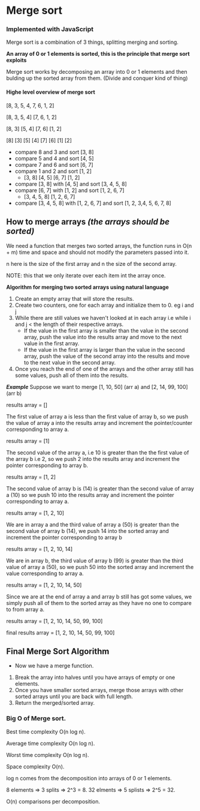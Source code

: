 # Merge sort

### Implemented with JavaScript

Merge sort is a combination of 3 things, splitting merging and sorting.

**An array of 0 or 1 elements is sorted, this is the principle that merge sort exploits**

Merge sort works by decomposing an array into 0 or 1 elements and then bulding up the sorted array from them. (Divide and conquer kind of thing)

#### Highe level overview of merge sort

[8, 3, 5, 4, 7, 6, 1, 2]

[8, 3, 5, 4] [7, 6, 1, 2]

[8, 3] [5, 4] [7, 6] [1, 2]

[8] [3] [5] [4] [7] [6] [1] [2]

- compare 8 and 3 and sort [3, 8]
- compare 5 and 4 and sort [4, 5]
- compare 7 and 6 and sort [6, 7]
- compare 1 and 2 and sort [1, 2]
  - [3, 8] [4, 5] [6, 7] [1, 2]
- compare [3, 8] with [4, 5] and sort [3, 4, 5, 8]
- compare [6, 7] with [1, 2] and sort [1, 2, 6, 7]
  - [3, 4, 5, 8] [1, 2, 6, 7]
- compare [3, 4, 5, 8] with [1, 2, 6, 7] and sort
  [1, 2, 3,4, 5, 6, 7, 8]

## How to merge arrays _(the arrays should be sorted)_

We need a function that merges two sorted arrays, the function runs in O(n + m) time and space and should not modify the parameters passed into it.

n here is the size of the first array and n the size of the second array.

NOTE: this that we only iterate over each item int the array once.

**Algorithm for merging two sorted arrays using natural language**

1. Create an empty array that will store the results.
2. Create two counters, one for each array and initialize them to 0. eg i and j
3. While there are still values we haven't looked at in each array i.e while i and j < the length of their respective arrays.
   - If the value in the first array is smaller than the value in the second array, push the value into the results array and move to the next value in the first array.
   - If the value in the first array is larger than the value in the second array, push the value of the second array into the results and move to the next value in the second array.
4. Once you reach the end of one of the arrays and the other array still has some values, push all of them into the results.

**_Example_**
Suppose we want to merge [1, 10, 50] (arr a) and [2, 14, 99, 100] (arr b)

results array = []

The first value of array a is less than the first value of array b, so we push the value of array a into the results array and increment the pointer/counter corresponding to array a.

results array = [1]

The second value of the array a, i.e 10 is greater than the the first value of the array b i.e 2, so we push 2 into the results array and increment the pointer corresponding to array b.

results array = [1, 2]

The second value of array b is (14) is greater than the second value of array a (10) so we push 10 into the results array and increment the pointer corresponding to array a.

results array = [1, 2, 10]

We are in array a and the third value of array a (50) is greater than the second value of array b (14), we push 14 into the sorted array and increment the pointer corresponding to array b

results array = [1, 2, 10, 14]

We are in array b, the third value of array b (99) is greater than the third value of array a (50), so we push 50 into the sorted array and increment the value corresponding to array a.

results array = [1, 2, 10, 14, 50]

Since we are at the end of array a and array b still has got some values, we simply push all of them to the sorted array as they have no one to compare to from array a.

results array = [1, 2, 10, 14, 50, 99, 100]

final results array = [1, 2, 10, 14, 50, 99, 100]

## Final Merge Sort Algorithm

- Now we have a merge function.

1. Break the array into halves until you have arrays of empty or one elements.
2. Once you have smaller sorted arrays, merge those arrays with other sorted arrays until you are back with full length.
3. Return the merged/sorted array.

### Big O of Merge sort.

Best time complexity O(n log n).

Average time complexity O(n log n).

Worst time complexity O(n log n).

Space complexity O(n).

log n comes from the decomposition into arrays of 0 or 1 elements.

8 elements => 3 splits => 2^3 = 8.
32 elments => 5 splists => 2^5 = 32.

O(n) comparisons per decomposition.

